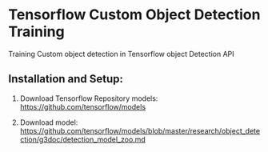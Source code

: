 # Tensorflow Custom Object Detection Training
Training Custom object detection in Tensorflow object Detection API


## Installation and Setup:
1. Download Tensorflow Repository models:
https://github.com/tensorflow/models

2. Download model:
https://github.com/tensorflow/models/blob/master/research/object_detection/g3doc/detection_model_zoo.md




